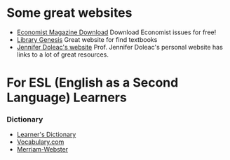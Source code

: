 # Some great websites

 - [Economist Magazine Download](https://magazinelib.com/?s=economist) Download Economist issues for free!
 - [Library Genesis](http://gen.lib.rus.ec/) Great website for find textbooks
 - [Jennifer Doleac's website](http://jenniferdoleac.com/resources/) Prof. Jennifer Doleac's personal website has links to a lot of great resources.




# For ESL (English as a Second Language) Learners

### Dictionary
 - [Learner's Dictionary](https://learnersdictionary.com/)
 - [Vocabulary.com](https://www.vocabulary.com/dictionary/)
 - [Merriam-Webster](https://www.merriam-webster.com/)